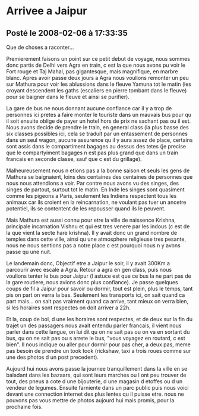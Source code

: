 # Arrivee a Jaipur
## Posté le 2008-02-06 à 17:33:35

Que de choses a raconter...

Premierement faisons un point sur ce petit debut de voyage, nous sommes donc partis de Delhi vers Agra en train, c est la que nous avons pu voir le Fort rouge et Taj Mahal, pas gigantesque, mais magnifique, en marbre blanc. Apres avoir passe deux jours a Agra nous voulions remonter un peu sur Mathura pour voir les ablussions dans le fleuve Yamuna tot le matin (les croyant descendent les gaths (escaliers en pierre tombant dans le fleuve) pour se baigner dans le fleuve et ainsi se purifier).

La gare de bus ne nous donnant aucune confiance car il y a trop de personnes ici pretes a faire monter le touriste dans un mauvais bus pour qu il soit ensuite oblige de payer un hotel hors de prix ne sachant pas ou il est. Nous avons decide de prendre le train, en general class (la plus basse des six classes possibles ici, cela se traduit par un entassement de personnes dans un seul wagon, aucune assurence qu il y aura assez de place, certains sont assis dans le compartiment bagages au dessus des tetes (je precise que le compartyiment bagages n est pas plus grand que dans un train francais en seconde classe, sauf que c est du grillage).

Malheureusement nous n etions pas a la bonne saison et seuls les gens de Mathura se baignaient, loins des centaines des centaines de personnes que nous nous attendions a voir. Par contre nous avons vu des singes, des singes de partout, surtout tot le matin. En Inde les singes sont quasiment comme les pigeons a Paris, seulement les Indiens respectent tous les animaux car ils croient en la reincarnation, ne voulant pas tuer un ancetre potentiel, ils se contentent de les repousser quand ils le peuvent.

Mais Mathura est aussi connu pour etre la ville de naissence Krishna, principale incarnation Vishnu et qui est tres venere par les indous (c est de la que vient la secte hare krishna). Il y avait donc un grand nombre de temples dans cette ville, ainsi qu une atmosphere religieuse tres pesante, nous ne nous sentions pas a notre place c est pourquoi nous n y avons passe qu une nuit.

Le landemain donc, Objectif etre a Jaipur le soir, il y avait 300Km a parcourir avec escale a Agra. Retour a agra en gen class, puis nous voulions tenter le bus pour Jaipur (l astuce est que ce bus la ne part pas de la gare routiere, nous avions donc plus confiance). Je passe quelques coups de fil a Jaipur pour savoir ou dormir, tout est plein, plus le temps, tant pis on part on verra la bas. Seulement les transports ici, on sait quand ca part mais... on sait pas vraiment quand ca arrive, tant mieux on verra bien, si les horaires sont respectes on doit arriver a 22h.

Et la, coup de bol, d une les horaires sont respectes, et de deux sur la fin du trajet un des passagers nous avait entendu parler francais, il vient nous parler dans cette langue, on lui dit qu on ne sait pas ou on va en sortant du bus, qu on ne sait pas ou s arrete le bus, "vous voyagez en routard, c est bien". Il nous indique ou aller pour dormir pour pas cher, a deux pas, meme pas besoin de prendre un took took (rickshaw, taxi a trois roues comme sur une des photos d un post precedent).

Aujourd hui nous avons passe la journee tranquillement dans la ville en se baladant dans les bazaars, qui sont leurs marches ou l ont peu trouver de tout, des pneus a cote d une bijouterie, d une magasin d etoffes ou d un vendeur de legumes. Ensuite farniente dans un parc public puis nous voici devant une connection internet des plus lentes qu il puisse etre. nous ne pouvons pas vous mettre de photos aujourd hui mais promis, pour la prochaine fois.

